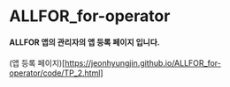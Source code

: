 # ALLFOR_for-operator

#### ALLFOR 앱의 관리자의 앱 등록 페이지 입니다.

(앱 등록 페이지)[https://jeonhyungjin.github.io/ALLFOR_for-operator/code/TP_2.html]
